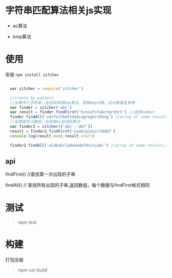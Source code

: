 # 字符串匹配算法相关js实现

* ac算法

* kmp算法

# 使用

安装 `npm install zitcher`

```javascript

  var zitcher = require('zitcher')

  //create by pattern 
  //如果传入字符串，会自动采用kmp算法，获取kmp对象，此对象重复使用
  var finder = zitcher('abc')
  var result = finder.findFirst('hcniufvfabcfgrthrt') //返回number
  finder.findAll('vdrfstfbdfsdabcagreghrthbng') //array of some results,shape like finder.findFirst()    {mode:string,start:number}
  //如果是传入数组，会采用ac自动机算法
  var finder2 = zitcher(['abc','def'])
  result = finder2.findFirst('ouabcpjeuirfddef')
  console.log(result.mode,result.start)

  finder2.findAll('aldbabcladwnedefdninjabc') //array of some results,shape like finder.findFirst()    {mode:string,start:number}

```

## api

findFirst() //查找第一次出现的子串

findAll() // 查找所有出现的子串,返回数组，每个数据与findFirst格式相同

 
# 测试

> npm test

# 构建 

打包压缩

> npm run build